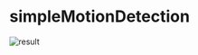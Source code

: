 # simpleMotionDetection

![result](https://github.com/AakashK2003/simpleMotionDetection/assets/121655285/6c80e8f6-6ae9-4612-b42e-724e4815ae05)
